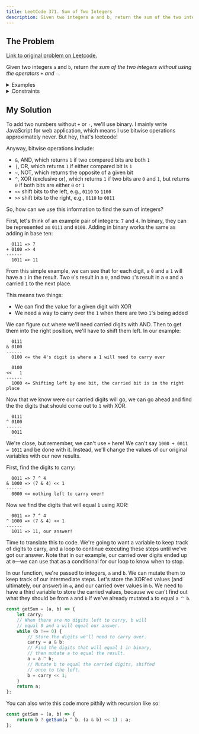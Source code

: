 ```yaml
---
title: LeetCode 371. Sum of Two Integers
description: Given two integers a and b, return the sum of the two integers without using the operators + and -.
---
```


## The Problem

[Link to original problem on Leetcode.](https://leetcode.com/problems/sum-of-two-integers/)

Given two integers `a` and `b`, return _the sum of the two integers without using the operators_ `+` _and_ `-`.

<details>
<summary>Examples</summary>

Example 1:

```
Input: a = 1, b = 2
Output: 3
```

Example 2:

```
Input: a = 2, b = 3
Output: 5
```

</details>

<details>
<summary>Constraints</summary>

- -1000 <= `a, b` <= 1000
</details>

## My Solution

To add two numbers without `+` or `-`, we'll use binary. I mainly write JavaScript for web application, which means I use bitwise operations approximately never. But hey, that's leetcode!

Anyway, bitwise operations include:

- `&`, AND, which returns `1` if two compared bits are both `1`
- `|`, OR, which returns `1` if either compared bit is `1`
- `~`, NOT, which returns the opposite of a given bit
- `^`, XOR (exclusive or), which returns `1` if two bits are `0` and `1`, but returns `0` if both bits are either `0` or `1`
- `<<` shift bits to the left, e.g., `0110` to `1100`
- `>>` shift bits to the right, e.g., `0110` to `0011`

So, how can we use this information to find the sum of integers?

First, let's think of an example pair of integers: `7` and `4`. In binary, they can be represented as `0111` and `0100`. Adding in binary works the same as adding in base ten:

```
  0111 => 7
+ 0100 => 4
------
  1011 => 11
```

From this simple example, we can see that for each digit, a `0` and a `1` will have a `1` in the result. Two `0`'s result in a `0`, and two `1`'s result in a `0` and a carried `1` to the next place.

This means two things:

- We can find the value for a given digit with XOR
- We need a way to carry over the `1` when there are two `1`'s being added

We can figure out where we'll need carried digits with AND. Then to get them into the right position, we'll have to shift them left. In our example:

```
  0111
& 0100
------
  0100 <= the 4's digit is where a 1 will need to carry over

  0100
<<   1
------
  1000 <= Shifting left by one bit, the carried bit is in the right place
```

Now that we know were our carried digits will go, we can go ahead and find the the digits that should come out to `1` with XOR.

```
  0111
^ 0100
------
  0011
```

We're close, but remember, we can't use `+` here! We can't say `1000 + 0011 = 1011` and be done with it. Instead, we'll change the values of our original variables with our new results.

First, find the digits to carry:

```
  0011 => 7 ^ 4
& 1000 => (7 & 4) << 1
------
  0000 <= nothing left to carry over!
```

Now we find the digits that will equal `1` using XOR:

```
  0011 => 7 ^ 4
^ 1000 => (7 & 4) << 1
------
  1011 => 11, our answer!
```

Time to translate this to code. We're going to want a variable to keep track of digits to carry, and a loop to continue executing these steps until we've got our answer. Note that in our example, our carried over digits ended up at `0`—we can use that as a conditional for our loop to know when to stop.

In our function, we're passed to integers, `a` and `b`. We can mutate them to keep track of our intermediate steps. Let's store the XOR'ed values (and ultimately, our answer) in `a`, and our carried over values in `b`. We need to have a third variable to store the carried values, because we can't find out what they should be from `a` and `b` if we've already mutated `a` to equal `a ^ b`.

```javascript
const getSum = (a, b) => {
	let carry;
	// When there are no digits left to carry, b will
	// equal 0 and a will equal our answer.
	while (b !== 0) {
		// Store the digits we'll need to carry over.
		carry = a & b;
		// Find the digits that will equal 1 in binary,
		// then mutate a to equal the result.
		a = a ^ b;
		// Mutate b to equal the carried digits, shifted
		// once to the left.
		b = carry << 1;
	}
	return a;
};
```

You can also write this code more pithily with recursion like so:

```javascript
const getSum = (a, b) => {
	return b ? getSum(a ^ b, (a & b) << 1) : a;
};
```
